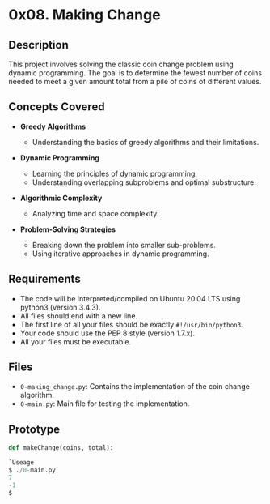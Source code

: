 # 0x08. Making Change

## Description

This project involves solving the classic coin change problem using dynamic programming. The goal is to determine the fewest number of coins needed to meet a given amount total from a pile of coins of different values.

## Concepts Covered

- **Greedy Algorithms**
  - Understanding the basics of greedy algorithms and their limitations.
  
- **Dynamic Programming**
  - Learning the principles of dynamic programming.
  - Understanding overlapping subproblems and optimal substructure.
  
- **Algorithmic Complexity**
  - Analyzing time and space complexity.
  
- **Problem-Solving Strategies**
  - Breaking down the problem into smaller sub-problems.
  - Using iterative approaches in dynamic programming.

## Requirements

- The code will be interpreted/compiled on Ubuntu 20.04 LTS using python3 (version 3.4.3).
- All files should end with a new line.
- The first line of all your files should be exactly `#!/usr/bin/python3`.
- Your code should use the PEP 8 style (version 1.7.x).
- All your files must be executable.

## Files

- `0-making_change.py`: Contains the implementation of the coin change algorithm.
- `0-main.py`: Main file for testing the implementation.

## Prototype

```python
def makeChange(coins, total):

`Useage
$ ./0-main.py
7
-1
$

